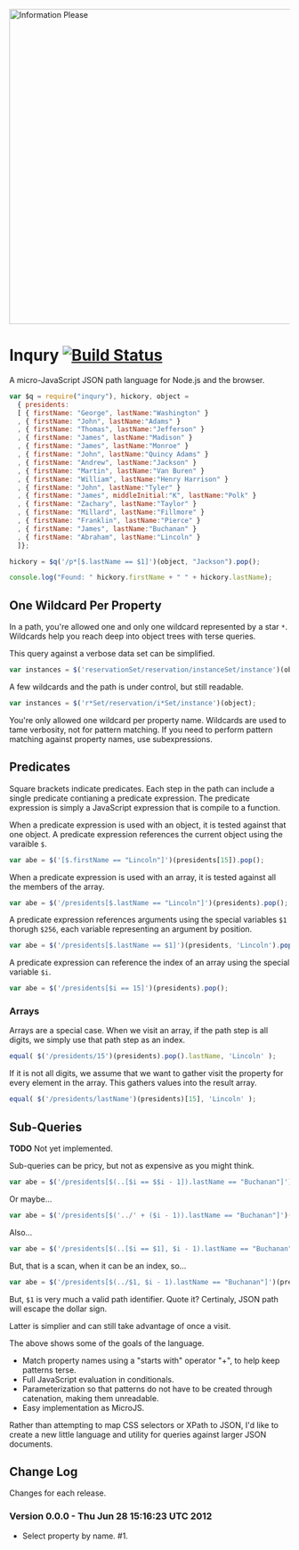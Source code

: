 <a href="http://www.flickr.com/photos/pjern/5878353945/" title="Information Please by pjern, on Flickr"><img src="http://farm6.staticflickr.com/5234/5878353945_0c07d304fd_b.jpg" width="850" height="566" alt="Information Please"></a>

# Inqury [![Build Status](https://secure.travis-ci.org/bigeasy/inquiry.png?branch=master)](http://travis-ci.org/bigeasy/inquiry)

A micro-JavaScript JSON path language for Node.js and the browser.

```javascript
var $q = require("inqury"), hickory, object =
  { presidents:
  [ { firstName: "George", lastName:"Washington" }
  , { firstName: "John", lastName:"Adams" }
  , { firstName: "Thomas", lastName:"Jefferson" }
  , { firstName: "James", lastName:"Madison" }
  , { firstName: "James", lastName:"Monroe" }
  , { firstName: "John", lastName:"Quincy Adams" }
  , { firstName: "Andrew", lastName:"Jackson" }
  , { firstName: "Martin", lastName:"Van Buren" }
  , { firstName: "William", lastName:"Henry Harrison" }
  , { firstName: "John", lastName:"Tyler" }
  , { firstName: "James", middleInitial:"K", lastName:"Polk" }
  , { firstName: "Zachary", lastName:"Taylor" }
  , { firstName: "Millard", lastName:"Fillmore" }
  , { firstName: "Franklin", lastName:"Pierce" }
  , { firstName: "James", lastName:"Buchanan" }
  , { firstName: "Abraham", lastName:"Lincoln" }
  ]};

hickory = $q('/p*[$.lastName == $1]')(object, "Jackson").pop();

console.log("Found: " hickory.firstName + " " + hickory.lastName);
```

## One Wildcard Per Property

In a path, you're allowed one and only one wildcard represented by a star `*`.
Wildcards help you reach deep into object trees with terse queries.

This query against a verbose data set can be simplified.

```javascript
var instances = $('reservationSet/reservation/instanceSet/instance')(object);
```

A few wildcards and the path is under control, but still readable.

```javascript
var instances = $('r*Set/reservation/i*Set/instance')(object);
```

You're only allowed one wildcard per property name. Wildcards are used to tame
verbosity, not for pattern matching. If you need to perform pattern matching
against property names, use subexpressions.

## Predicates

Square brackets indicate predicates. Each step in the path can include a single
predicate contianing a predicate expression. The predicate expression is simply
a JavaScript expression that is compile to a function.

When a predicate expression is used with an object, it is tested against that
one object. A predicate expression references the current object using the
varaible `$`.

```javascript
var abe = $('[$.firstName == "Lincoln"]')(presidents[15]).pop();
```

When a predicate expression is used with an array, it is tested against all the
members of the array.

```javascript
var abe = $('/presidents[$.lastName == "Lincoln"]')(presidents).pop();
```

A predicate expression references arguments using the special variables `$1`
thorugh `$256`, each variable representing an argument by position. 

```javascript
var abe = $('/presidents[$.lastName == $1]')(presidents, 'Lincoln').pop();
```
A predicate expression can reference the index of an array using the special
variable `$i`.

```javascript
var abe = $('/presidents[$i == 15]')(presidents).pop();
```

### Arrays

Arrays are a special case. When we visit an array, if the path step is all
digits, we simply use that path step as an index.

```javascript
equal( $('/presidents/15')(presidents).pop().lastName, 'Lincoln' );
```

If it is not all digits, we assume that we want to gather visit the property for
every element in the array. This gathers values into the result array.

```javascript
equal( $('/presidents/lastName')(presidents)[15], 'Lincoln' );
```

## Sub-Queries

**TODO** Not yet implemented.

Sub-queries can be pricy, but not as expensive as you might think.

```javascript
var abe = $('/presidents[$(..[$i == $$i - 1]).lastName == "Buchanan"]')(presidents).pop();
```

Or maybe...

```javascript
var abe = $('/presidents[$('../' + ($i - 1)).lastName == "Buchanan"]')(presidents).pop();
```

Also...

```javascript
var abe = $('/presidents[$(..[$i == $1], $i - 1).lastName == "Buchanan"]')(presidents).pop();
```

But, that is a scan, when it can be an index, so...

```javascript
var abe = $('/presidents[$(../$1, $i - 1).lastName == "Buchanan"]')(presidents).pop();
```

But, `$1` is very much a valid path identifier. Quote it? Certinaly, JSON path
will escape the dollar sign.

Latter is simplier and can still take advantage of once a visit.

The above shows some of the goals of the language.

 * Match property names using a "starts with" operator "+", to help keep
   patterns terse.
 * Full JavaScript evaluation in conditionals.
 * Parameterization so that patterns do not have to be created through
   catenation, making them unreadable.
 * Easy implementation as MicroJS.

Rather than attempting to map CSS selectors or XPath to JSON, I'd like to create
a new little language and utility for queries against larger JSON documents.

## Change Log

Changes for each release.

### Version 0.0.0 -  Thu Jun 28 15:16:23 UTC 2012

 * Select property by name. #1.
